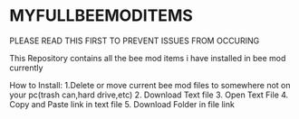 # MYFULLBEEMODITEMS
PLEASE READ THIS FIRST TO PREVENT ISSUES FROM OCCURING



This Repository contains all the bee mod items i have installed in bee mod currently

How to Install:
1.Delete or move current bee mod files to somewhere not on your pc(trash can,hard drive,etc)
2. Download Text file
3. Open Text File
4. Copy and Paste link in text file
5. Download Folder in file link
